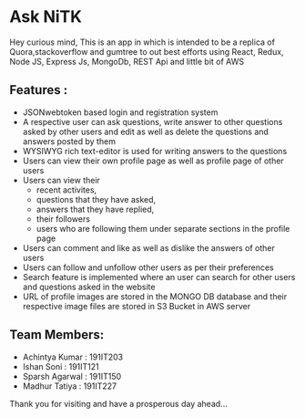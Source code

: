 # Ask NiTK

Hey curious mind,
This is an app in which is intended to be a replica of Quora,stackoverflow and gumtree to out best efforts using React, Redux, Node JS, Express Js, MongoDb, REST Api and little bit of AWS


## Features :
- JSONwebtoken based login and registration system
- A respective user can ask questions, write answer to other questions asked by other users and edit as well as delete the questions and answers posted by them
- WYSIWYG rich text-editor is used for writing answers to the questions
- Users can view their own profile page as well as profile page of other users
- Users can view their
    - recent activites, 
    - questions that they have asked,
    - answers  that they have replied,
    - their followers
    - users who are following them
under separate sections in the profile page
- Users can comment and like as well as dislike the answers of other users
- Users can follow and unfollow other users as per their preferences
- Search feature is implemented where an user can search for other users and questions asked in the website
- URL of profile images are stored in the MONGO DB database and their respective image files are stored in S3 Bucket in AWS server

## Team Members:
- Achintya Kumar : 191IT203
- Ishan Soni : 191IT121
- Sparsh Agarwal : 191IT150
- Madhur Tatiya : 191IT227

Thank you for visiting and have a prosperous day ahead...
